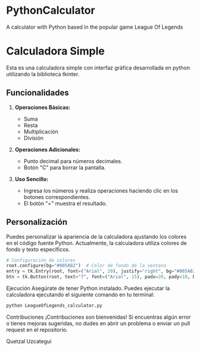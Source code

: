 # PythonCalculator
A calculator with Python based in the popular game League Of Legends

# Calculadora Simple

Esta es una calculadora simple con interfaz gráfica desarrollada en python utilizando la biblioteca tkinter.

## Funcionalidades

1. **Operaciones Básicas:**
   - Suma
   - Resta
   - Multiplicación
   - División

2. **Operaciones Adicionales:**
   - Punto decimal para números decimales.
   - Botón "C" para borrar la pantalla.

3. **Uso Sencillo:**
   - Ingresa los números y realiza operaciones haciendo clic en los botones correspondientes.
   - El botón "=" muestra el resultado.

## Personalización

Puedes personalizar la apariencia de la calculadora ajustando los colores en el código fuente Python. Actualmente, la calculadora utiliza colores de fondo y texto específicos.

```python
# Configuración de colores
root.configure(bg="#005A82")  # Color de fondo de la ventana
entry = tk.Entry(root, font=("Arial", 20), justify="right", bg="#005A82", fg="#C89B3C")  # Color de fondo y texto del área de entrada
btn = tk.Button(root, text="7", font=("Arial", 15), padx=20, pady=10, bg="#C89B3C", fg="#005A82")  # Color de fondo y texto de los botones
```

Ejecución
Asegúrate de tener Python instalado. Puedes ejecutar la calculadora ejecutando el siguiente comando en tu terminal:

```python
python LeagueOfLegends_calculator.py
```

Contribuciones
¡Contribuciones son bienvenidas! Si encuentras algún error o tienes mejoras sugeridas, no dudes en abrir un problema o enviar un pull request en el repositorio.

Quetzal Uzcategui